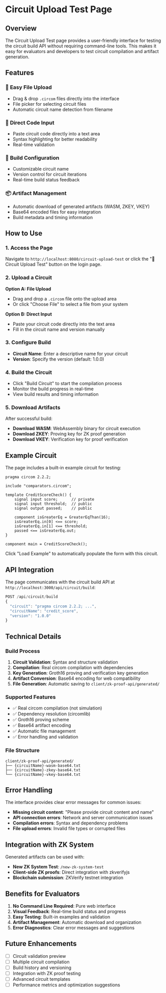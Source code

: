 # Circuit Upload Test Page

## Overview

The Circuit Upload Test page provides a user-friendly interface for testing the circuit build API without requiring command-line tools. This makes it easy for evaluators and developers to test circuit compilation and artifact generation.

## Features

### 🎯 **Easy File Upload**
- Drag & drop `.circom` files directly into the interface
- File picker for selecting circuit files
- Automatic circuit name detection from filename

### 📝 **Direct Code Input**
- Paste circuit code directly into a text area
- Syntax highlighting for better readability
- Real-time validation

### 🔧 **Build Configuration**
- Customizable circuit name
- Version control for circuit iterations
- Real-time build status feedback

### 📦 **Artifact Management**
- Automatic download of generated artifacts (WASM, ZKEY, VKEY)
- Base64 encoded files for easy integration
- Build metadata and timing information

## How to Use

### 1. Access the Page
Navigate to `http://localhost:8080/circuit-upload-test` or click the "📁 Circuit Upload Test" button on the login page.

### 2. Upload a Circuit
**Option A: File Upload**
- Drag and drop a `.circom` file onto the upload area
- Or click "Choose File" to select a file from your system

**Option B: Direct Input**
- Paste your circuit code directly into the text area
- Fill in the circuit name and version manually

### 3. Configure Build
- **Circuit Name**: Enter a descriptive name for your circuit
- **Version**: Specify the version (default: 1.0.0)

### 4. Build the Circuit
- Click "Build Circuit" to start the compilation process
- Monitor the build progress in real-time
- View build results and timing information

### 5. Download Artifacts
After successful build:
- **Download WASM**: WebAssembly binary for circuit execution
- **Download ZKEY**: Proving key for ZK proof generation
- **Download VKEY**: Verification key for proof verification

## Example Circuit

The page includes a built-in example circuit for testing:

```circom
pragma circom 2.2.2;

include "comparators.circom";

template CreditScoreCheck() {
    signal input score;      // private
    signal input threshold;  // public
    signal output passed;    // public

    component isGreaterEq = GreaterEqThan(16);
    isGreaterEq.in[0] <== score;
    isGreaterEq.in[1] <== threshold;
    passed <== isGreaterEq.out;
}

component main = CreditScoreCheck();
```

Click "Load Example" to automatically populate the form with this circuit.

## API Integration

The page communicates with the circuit build API at `http://localhost:3000/api/circuit/build`:

```typescript
POST /api/circuit/build
{
  "circuit": "pragma circom 2.2.2; ...",
  "circuitName": "credit_score",
  "version": "1.0.0"
}
```

## Technical Details

### Build Process
1. **Circuit Validation**: Syntax and structure validation
2. **Compilation**: Real circom compilation with dependencies
3. **Key Generation**: Groth16 proving and verification key generation
4. **Artifact Conversion**: Base64 encoding for web compatibility
5. **File Generation**: Automatic saving to `client/zk-proof-api/generated/`

### Supported Features
- ✅ Real circom compilation (not simulation)
- ✅ Dependency resolution (circomlib)
- ✅ Groth16 proving scheme
- ✅ Base64 artifact encoding
- ✅ Automatic file management
- ✅ Error handling and validation

### File Structure
```
client/zk-proof-api/generated/
├── {circuitName}-wasm-base64.txt
├── {circuitName}-zkey-base64.txt
└── {circuitName}-vkey-base64.txt
```

## Error Handling

The interface provides clear error messages for common issues:
- **Missing circuit content**: "Please provide circuit content and name"
- **API connection errors**: Network and server communication issues
- **Compilation errors**: Syntax and dependency problems
- **File upload errors**: Invalid file types or corrupted files

## Integration with ZK System

Generated artifacts can be used with:
- **New ZK System Test**: `/new-zk-system-test`
- **Client-side ZK proofs**: Direct integration with zkverifyjs
- **Blockchain submission**: ZKVerify testnet integration

## Benefits for Evaluators

1. **No Command Line Required**: Pure web interface
2. **Visual Feedback**: Real-time build status and progress
3. **Easy Testing**: Built-in examples and validation
4. **Artifact Management**: Automatic download and organization
5. **Error Diagnostics**: Clear error messages and suggestions

## Future Enhancements

- [ ] Circuit validation preview
- [ ] Multiple circuit compilation
- [ ] Build history and versioning
- [ ] Integration with ZK proof testing
- [ ] Advanced circuit templates
- [ ] Performance metrics and optimization suggestions 